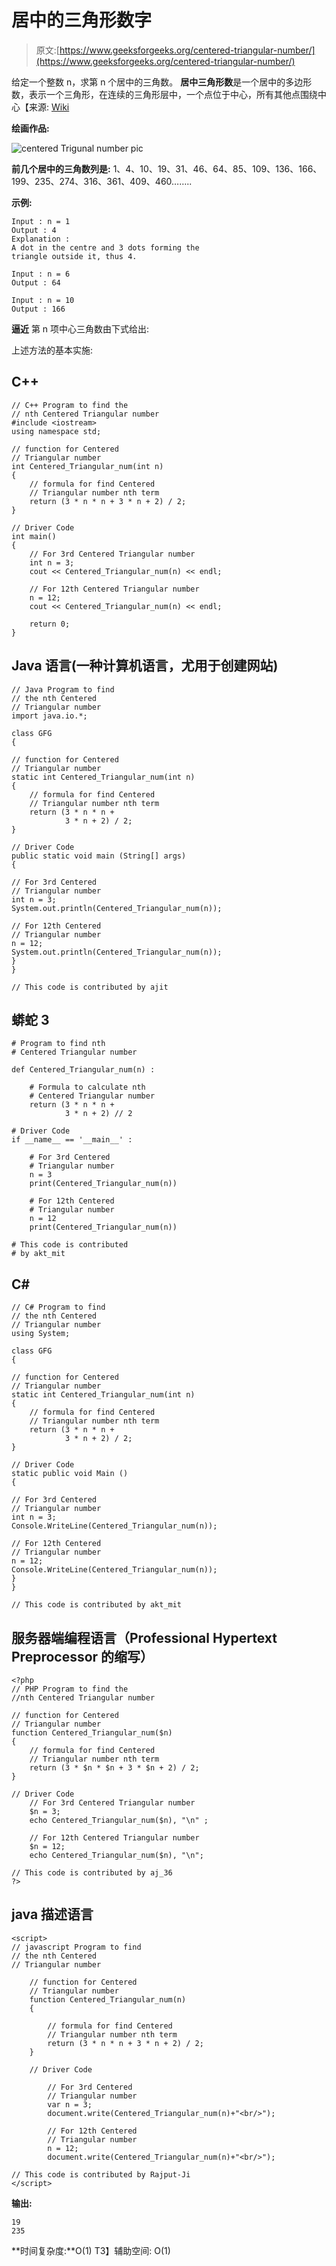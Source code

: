 # 居中的三角形数字

> 原文:[https://www.geeksforgeeks.org/centered-triangular-number/](https://www.geeksforgeeks.org/centered-triangular-number/)

给定一个整数 n，求第 n 个居中的三角数。
**居中三角形数**是一个居中的多边形数，表示一个三角形，在连续的三角形层中，一个点位于中心，所有其他点围绕中心【来源: [Wiki](https://en.wikipedia.org/wiki/Centered_triangular_number)

**绘画作品:**

![centered Trigunal number pic](img/6cf334670dd2ba047352b822a8ce4881.png)

**前几个居中的三角数列是:**
1、4、10、19、31、46、64、85、109、136、166、199、235、274、316、361、409、460……..

**示例:**

```
Input : n = 1
Output : 4
Explanation :
A dot in the centre and 3 dots forming the
triangle outside it, thus 4.

Input : n = 6 
Output : 64

Input : n = 10
Output : 166
```

**逼近**
第 n 项中心三角数由下式给出:

上述方法的基本实施:

## C++

```
// C++ Program to find the
// nth Centered Triangular number
#include <iostream>
using namespace std;

// function for Centered
// Triangular number
int Centered_Triangular_num(int n)
{
    // formula for find Centered
    // Triangular number nth term
    return (3 * n * n + 3 * n + 2) / 2;
}

// Driver Code
int main()
{
    // For 3rd Centered Triangular number
    int n = 3;
    cout << Centered_Triangular_num(n) << endl;

    // For 12th Centered Triangular number
    n = 12;
    cout << Centered_Triangular_num(n) << endl;

    return 0;
}
```

## Java 语言(一种计算机语言，尤用于创建网站)

```
// Java Program to find
// the nth Centered
// Triangular number
import java.io.*;

class GFG
{

// function for Centered
// Triangular number
static int Centered_Triangular_num(int n)
{
    // formula for find Centered
    // Triangular number nth term
    return (3 * n * n +
            3 * n + 2) / 2;
}

// Driver Code
public static void main (String[] args)
{

// For 3rd Centered
// Triangular number
int n = 3;
System.out.println(Centered_Triangular_num(n));

// For 12th Centered
// Triangular number
n = 12;
System.out.println(Centered_Triangular_num(n));
}
}

// This code is contributed by ajit
```

## 蟒蛇 3

```
# Program to find nth
# Centered Triangular number

def Centered_Triangular_num(n) :

    # Formula to calculate nth
    # Centered Triangular number
    return (3 * n * n +
            3 * n + 2) // 2

# Driver Code
if __name__ == '__main__' :

    # For 3rd Centered
    # Triangular number    
    n = 3
    print(Centered_Triangular_num(n))

    # For 12th Centered
    # Triangular number
    n = 12
    print(Centered_Triangular_num(n))

# This code is contributed
# by akt_mit
```

## C#

```
// C# Program to find
// the nth Centered
// Triangular number
using System;

class GFG
{

// function for Centered
// Triangular number
static int Centered_Triangular_num(int n)
{
    // formula for find Centered
    // Triangular number nth term
    return (3 * n * n +
            3 * n + 2) / 2;
}

// Driver Code
static public void Main ()
{

// For 3rd Centered
// Triangular number
int n = 3;
Console.WriteLine(Centered_Triangular_num(n));

// For 12th Centered
// Triangular number
n = 12;
Console.WriteLine(Centered_Triangular_num(n));
}
}

// This code is contributed by akt_mit
```

## 服务器端编程语言（Professional Hypertext Preprocessor 的缩写）

```
<?php
// PHP Program to find the
//nth Centered Triangular number

// function for Centered
// Triangular number
function Centered_Triangular_num($n)
{
    // formula for find Centered
    // Triangular number nth term
    return (3 * $n * $n + 3 * $n + 2) / 2;
}

// Driver Code
    // For 3rd Centered Triangular number
    $n = 3;
    echo Centered_Triangular_num($n), "\n" ;

    // For 12th Centered Triangular number
    $n = 12;
    echo Centered_Triangular_num($n), "\n";

// This code is contributed by aj_36
?>
```

## java 描述语言

```
<script>
// javascript Program to find
// the nth Centered
// Triangular number

    // function for Centered
    // Triangular number
    function Centered_Triangular_num(n)
    {

        // formula for find Centered
        // Triangular number nth term
        return (3 * n * n + 3 * n + 2) / 2;
    }

    // Driver Code

        // For 3rd Centered
        // Triangular number
        var n = 3;
        document.write(Centered_Triangular_num(n)+"<br/>");

        // For 12th Centered
        // Triangular number
        n = 12;
        document.write(Centered_Triangular_num(n)+"<br/>");

// This code is contributed by Rajput-Ji
</script>
```

**输出:**

```
19
235
```

**时间复杂度:**O(1)
T3】辅助空间: O(1)